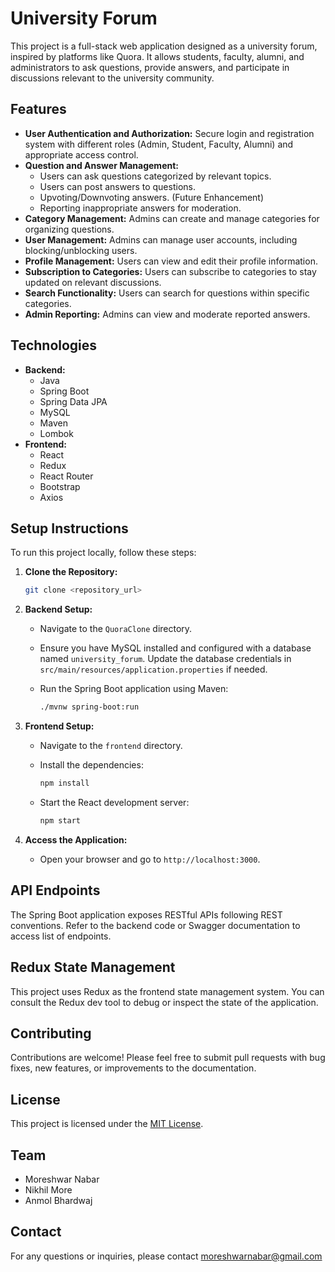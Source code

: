 # University Forum

This project is a full-stack web application designed as a university forum, inspired by platforms like Quora. It allows students, faculty, alumni, and administrators to ask questions, provide answers, and participate in discussions relevant to the university community.

## Features

*   **User Authentication and Authorization:** Secure login and registration system with different roles (Admin, Student, Faculty, Alumni) and appropriate access control.
*   **Question and Answer Management:**
    *   Users can ask questions categorized by relevant topics.
    *   Users can post answers to questions.
    *   Upvoting/Downvoting answers. (Future Enhancement)
    *   Reporting inappropriate answers for moderation.
*   **Category Management:** Admins can create and manage categories for organizing questions.
*   **User Management:** Admins can manage user accounts, including blocking/unblocking users.
*   **Profile Management:** Users can view and edit their profile information.
*   **Subscription to Categories:** Users can subscribe to categories to stay updated on relevant discussions.
*   **Search Functionality:** Users can search for questions within specific categories.
*   **Admin Reporting:** Admins can view and moderate reported answers.

## Technologies

*   **Backend:**
    *   Java
    *   Spring Boot
    *   Spring Data JPA
    *   MySQL
    *   Maven
    *   Lombok
*   **Frontend:**
    *   React
    *   Redux
    *   React Router
    *   Bootstrap
    *   Axios

## Setup Instructions

To run this project locally, follow these steps:

1.  **Clone the Repository:**

    ```bash
    git clone <repository_url>
    ```

2.  **Backend Setup:**

    *   Navigate to the `QuoraClone` directory.
    *   Ensure you have MySQL installed and configured with a database named `university_forum`. Update the database credentials in `src/main/resources/application.properties` if needed.
    *   Run the Spring Boot application using Maven:

        ```bash
        ./mvnw spring-boot:run
        ```

3.  **Frontend Setup:**

    *   Navigate to the `frontend` directory.
    *   Install the dependencies:

        ```bash
        npm install
        ```

    *   Start the React development server:

        ```bash
        npm start
        ```

4.  **Access the Application:**

    *   Open your browser and go to `http://localhost:3000`.

## API Endpoints
The Spring Boot application exposes RESTful APIs following REST conventions. Refer to the backend code or Swagger documentation to access list of endpoints.

## Redux State Management
This project uses Redux as the frontend state management system. You can consult the Redux dev tool to debug or inspect the state of the application.

## Contributing

Contributions are welcome! Please feel free to submit pull requests with bug fixes, new features, or improvements to the documentation.

## License

This project is licensed under the [MIT License](LICENSE).

## Team

*   Moreshwar Nabar
*   Nikhil More
*   Anmol Bhardwaj

## Contact

For any questions or inquiries, please contact moreshwarnabar@gmail.com
